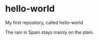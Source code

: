 # hello-world
My first repository, called hello-world

The rain in Spain stays mainly on the plain.


